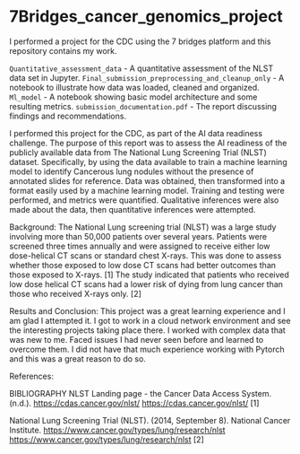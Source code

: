 # 7Bridges_cancer_genomics_project
I performed a project for the CDC using the 7 bridges platform and this repository contains my work.


`Quantitative_assessment_data` - A quantitative assessment of the NLST data set in Jupyter.
`Final_submission_preprocessing_and_cleanup_only` - A notebook to illustrate how data was loaded, cleaned and organized.
`Ml_model` - A notebook showing basic model architecture and some resulting metrics.
`submission_documentation.pdf` - The report discussing findings and recommendations.

I performed this project for the CDC, as part of the AI data readiness challenge. 
The purpose of this report was to assess the AI readiness of the publicly available data from The National Lung Screening Trial (NLST) dataset. Specifically, by using the data available to train a machine learning model to identify Cancerous lung nodules without the presence of annotated slides for reference. Data was obtained, then transformed into a format easily used by a machine learning model. Training and testing were performed, and metrics were quantified. Qualitative inferences were also made about the data, then quantitative inferences were attempted.

Background:
The National Lung screening trial (NLST) was a large study involving more than 50,000 patients over several years. Patients were screened three times annually and were assigned to receive either low dose-helical CT scans or standard chest X-rays. This was done to assess whether those exposed to low dose CT scans had better outcomes than those exposed to X-rays. [1] The study indicated that patients who received low dose helical CT scans had a lower risk of dying from lung cancer than those who received X-rays only. [2]


Results and Conclusion:
This project was a great learning experience and I am glad I attempted it. I got to work in a cloud network environment and see the interesting projects taking place there. I worked with complex data that was new to me. Faced issues I had never seen before and learned to overcome them. I did not have that much experience working with Pytorch and this was a great reason to do so. 


References:

BIBLIOGRAPHY
NLST Landing page - the Cancer Data Access System. (n.d.). https://cdas.cancer.gov/nlst/
https://cdas.cancer.gov/nlst/   [1]

National Lung Screening Trial (NLST). (2014, September 8). National Cancer Institute. https://www.cancer.gov/types/lung/research/nlst
https://www.cancer.gov/types/lung/research/nlst  [2]
